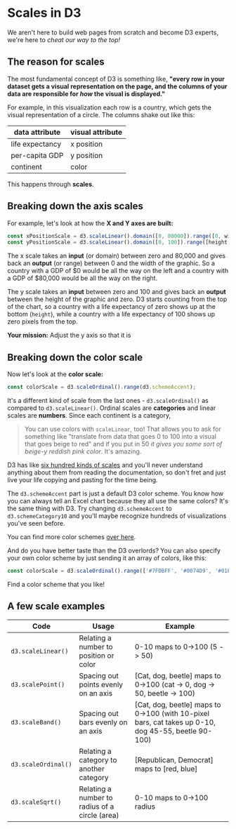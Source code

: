 # Scales in D3

We aren't here to build web pages from scratch and become D3 experts, we're here to *cheat our way to the top!*

## The reason for scales

The most fundamental concept of D3 is something like, **"every row in your dataset gets a visual representation on the page, and the columns of your data are responsible for *how* the visual is displayed."**

For example, in this visualization each row is a country, which gets the visual representation of a circle. The columns shake out like this:

|data attribute|visual attribute|
|---|---|
|life expectancy|x position|
|per-capita GDP|y position|
|continent|color|

This happens through **scales**.

## Breaking down the axis scales

For example, let's look at how the **X and Y axes are built:**

```js
const xPositionScale = d3.scaleLinear().domain([0, 80000]).range([0, width]);
const yPositionScale = d3.scaleLinear().domain([0, 100]).range([height, 0]);
```

The x scale takes an **input** (or domain) between zero and 80,000 and gives back an **output** (or range) between 0 and the width of the graphic. So a country with a GDP of $0 would be all the way on the left and a country with a GDP of $80,000 would be all the way on the right.

The y scale takes an **input** between zero and 100 and gives back an **output** between the height of the graphic and zero. D3 starts counting from the top of the chart, so a country with a life expectancy of zero shows up at the bottom (`height`), while a country with a life expectancy of 100 shows up zero pixels from the top.

**Your mission:** Adjust the y axis so that it is 

## Breaking down the color scale

Now let's look at the **color scale:**

```js
const colorScale = d3.scaleOrdinal().range(d3.schemeAccent);
```

It's a different kind of scale from the last ones - `d3.scaleOrdinal()` as compared to `d3.scaleLinear()`. Ordinal scales are **categories** and linear scales are **numbers**. Since each continent is a category, 

> You can use colors with `scaleLinear`, too! That allows you to ask for something like "translate from data that goes 0 to 100 into a visual that goes beige to red" and if you put in 50 *it gives you some sort of beige-y reddish pink color*. It's amazing.

D3 has like [six hundred kinds of scales](https://github.com/d3/d3-scale) and you'll never understand anything about them from reading the documentation, so don't fret and just live your life copying and pasting for the time being.

The `d3.schemeAccent` part is just a default D3 color scheme. You know how you can always tell an Excel chart because they all use the same colors? It's the same thing with D3. Try changing `d3.schemeAccent` to `d3.schemeCategory10` and you'll maybe recognize hundreds of visualizations you've seen before.

You can find more color schemes [over here](https://github.com/d3/d3-scale-chromatic#api-reference).

And do you have better taste than the D3 overlords? You can also specify your own color scheme by just sending it an array of colors, like this:

```js
const colorScale = d3.scaleOrdinal().range(['#7FDBFF', '#0074D9', '#01FF70', '#001F3F', '#FF4136', '#85144B', '#FF851B']);
```

Find a color scheme that you like!

## A few scale examples

|Code|Usage|Example|
|---|---|---|
|`d3.scaleLinear()`|Relating a number to position or color|0-10 maps to 0->100 (5 -> 50)|
|`d3.scalePoint()`|Spacing out points evenly on an axis|[Cat, dog, beetle] maps to 0->100 (cat -> 0, dog -> 50, beetle -> 100)|
|`d3.scaleBand()`|Spacing out bars evenly on an axis|[Cat, dog, beetle] maps to 0->100 (with 10-pixel bars, cat takes up 0-10, dog 45-55, beetle 90-100)|
|`d3.scaleOrdinal()`|Relating a category to another category| [Republican, Democrat] maps to [red, blue]|
|`d3.scaleSqrt()`|Relating a number to radius of a circle (area)|0-10 maps to 0->100 radius|
